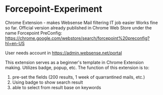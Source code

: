 # Forcepoint-Experiment
Chrome Extension - makes Websense Mail filtering IT job easier
Works fine so far. Official version already published in Chrome Web Store under the name Forcepoint PreConfig: https://chrome.google.com/webstore/search/forcepoint%20preconfig?hl=en-US

User needs account in https://admin.websense.net/portal

This extension serves as a beginner's template in Chrome Extension making.
Utilizes badge, popup, etc.
The function of this extension is to:
1. pre-set the fields (200 results, 1 week of quarrantined mails, etc.)
2. Using badge to show search result
3. able to select from result base on keywords
